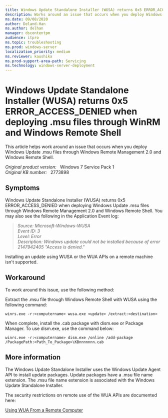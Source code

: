 ```yaml
---
title: Windows Update Standalone Installer (WUSA) returns 0x5 ERROR_ACCESS_DENIED
description: Works around an issue that occurs when you deploy Windows Update .msu files through Windows Remote Management 2.0 and Windows Remote Shell.
ms.date: 09/08/2020
author: Deland-Han
ms.author: delhan
manager: dscontentpm
audience: itpro
ms.topic: troubleshooting
ms.prod: windows-server
localization_priority: medium
ms.reviewer: kaushika
ms.prod-support-area-path: Servicing
ms.technology: windows-server-deployment
---
```

# Windows Update Standalone Installer (WUSA) returns 0x5 ERROR_ACCESS_DENIED when deploying .msu files through WinRM and Windows Remote Shell

This article helps work around an issue that occurs when you deploy Windows Update .msu files through Windows Remote Management 2.0 and Windows Remote Shell.

_Original product version:_ &nbsp; Windows 7 Service Pack 1  
_Original KB number:_ &nbsp; 2773898

## Symptoms

Windows Update Standalone Installer (WUSA) returns 0x5 ERROR_ACCESS_DENIED when deploying Windows Update .msu files through Windows Remote Management 2.0 and Windows Remote Shell. You may also see the following in the Application Event log:

> *Source: Microsoft-Windows-WUSA*  
*Event ID: 3*  
*Level: Error*  
*Description: Windows update could not be installed because of error 2147942405 "Access is denied."*  

Installing an update using WUSA or the WUA APIs on a remote machine isn't supported.

## Workaround

To work around this issue, use the following method:

Extract the .msu file through Windows Remote Shell with WUSA using the following command:

```console
winrs.exe -r:<computername> wusa.exe <update> /extract:<destination>
```

When complete, install the .cab package with dism.exe or Package Manager. To use dism.exe, use the command below:

```console
winrs.exe -r:<computername> dism.exe /online /add-package /PackagePath:<Path_To_Package>\KBnnnnnnn.cab
```

## More information

The Windows Update Standalone Installer uses the Windows Update Agent API to install update packages. Update packages have a .msu file name extension. The .msu file name extension is associated with the Windows Update Standalone Installer.

The security restrictions on remote use of the WUA APIs are documented here:

[Using WUA From a Remote Computer](https://msdn.microsoft.com/library/windows/desktop/aa387288%28v=vs.85%29.aspx)
